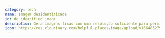 ```yaml
---
category: tech
name: Imagem desidentificada
id: de_identified_image
description: Gera imagens fixas com uma resolução suficiente para permitir a identificação de pessoas, por exemplo, através da captação de imagens de rostos ou de números únicos, como matrículas de veículos. No entanto, as imagens são processadas de forma a remover as características de identificação antes de serem utilizadas ou armazenadas (conhecido como *desidentificação antes da primeira utilização* ou *desidentificação no dispositivo*), por exemplo, desfocando os rostos através de visão por computador.
icon: https://res.cloudinary.com/helpful-places/image/upload/v1664832798/dtpr-icons/tech/blue/image_ashhv9.svg
---
```

